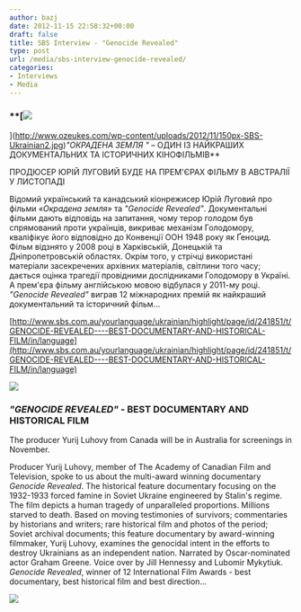 ```yaml
---
author: bazj
date: 2012-11-15 22:58:32+00:00
draft: false
title: SBS Interview - "Genocide Revealed"
type: post
url: /media/sbs-interview-genocide-revealed/
categories:
- Interviews
- Media
---
```


### **[![](http://www.ozeukes.com/wp-content/uploads/2012/11/150px-SBS-Ukrainian2.jpg)
](http://www.ozeukes.com/wp-content/uploads/2012/11/150px-SBS-Ukrainian2.jpg)_"ОКРАДЕНА ЗЕМЛЯ "_ – ОДИН ІЗ НАЙКРАШИХ ДОКУМЕНТАЛЬНИХ ТА ІСТОРИЧНИХ КІНОФІЛЬМІВ**


ПРОДЮСЕР ЮРІЙ ЛУГОВИЙ БУДЕ НА ПРЕМ'ЄРАХ ФІЛЬМУ В АВСТРАЛІЇ У ЛИСТОПАДІ

Відомий український та канадський кіонрежисер Юрій Луговий про фільми _«Окрадена земля»_ та _"Genocide Revealed"_. Документальні фільми дають відповідь на запитання, чому терор голодом був спрямований проти українців, викриває механізм Голодомору, кваліфікує його відповідно до Конвенції ООН 1948 року як Ґеноцид. Фільм відзнято у 2008 році в Харківській, Донецькій та Дніпропетровській областях. Окрім того, у стрічці використані матеріали засекречених архівних матеріалів, світлини того часу; дається оцінка трагедії провідними дослідниками Голодомору в Україні. А прем'єра фільму англійською мовою відбулася у 2011-му році. _"Genocide Revealed"_ виграв 12 міжнародних премій як найкраший документальний та історичний фільм...

[http://www.sbs.com.au/yourlanguage/ukrainian/highlight/page/id/241851/t/GENOCIDE-REVEALED----BEST-DOCUMENTARY-AND-HISTORICAL-FILM/in/language](http://www.sbs.com.au/yourlanguage/ukrainian/highlight/page/id/241851/t/GENOCIDE-REVEALED----BEST-DOCUMENTARY-AND-HISTORICAL-FILM/in/language)

[![](http://www.ozeukes.com/wp-content/uploads/2012/11/Genocide-Revealed-small.jpg)
](http://www.ozeukes.com/wp-content/uploads/2012/11/Genocide-Revealed-small.jpg)


### **_"GENOCIDE REVEALED"_ - BEST DOCUMENTARY AND HISTORICAL FILM**


The producer Yurij Luhovy from Canada will be in Australia for screenings in November.

Producer Yurij Luhovy, member of The Academy of Canadian Film and Television, spoke to us about the multi-award winning documentary _Genocide Revealed_. The historical feature documentary focusing on the 1932-1933 forced famine in Soviet Ukraine engineered by Stalin's regime. The film depicts a human tragedy of unparalleled proportions. Millions starved to death. Based on moving testimonies of survivors; commentaries by historians and writers; rare historical film and photos of the period; Soviet archival documents; this feature documentary by award-winning filmmaker, Yurij Luhovy, examines the genocidal intent in the efforts to destroy Ukrainians as an independent nation. Narrated by Oscar-nominated actor Graham Greene. Voice over by Jill Hennessy and Lubomir Mykytiuk. _Genocide Revealed_, winner of 12 International Film Awards - best documentary, best historical film and best direction…

[![](http://www.ozeukes.com/wp-content/uploads/2012/11/SBS-7-Billion-stories1.jpg)
](http://www.sbs.com.au/yourlanguage/ukrainian/)

